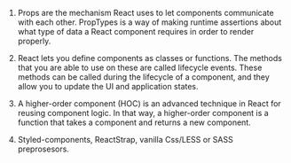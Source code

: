  1. Props are the mechanism React uses to let components communicate with each other.
    PropTypes is a way of making runtime assertions about what type of data a React component requires in order to render properly.

 2. React lets you define components as classes or functions. The methods that you are able to use on these are called lifecycle events.
    These methods can be called during the lifecycle of a component, and they allow you to update the UI and application states.

 3. A higher-order component (HOC) is an advanced technique in React for reusing component logic.
    In that way, a higher-order component is a function that takes  a component and returns a new component.

 4. Styled-components, ReactStrap, vanilla Css/LESS or SASS preprosesors.